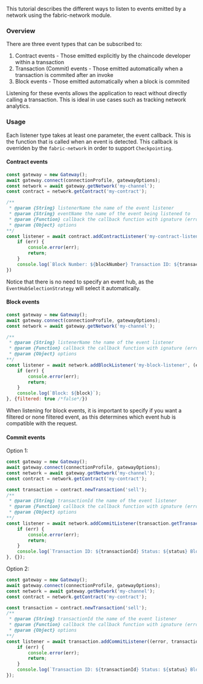 This tutorial describes the different ways to listen to events emitted by a network using the fabric-network module.

### Overview

There are three event types that can be subscribed to:
1. Contract events - Those emitted explicitly by the chaincode developer within a transaction
2. Transaction (Commit) events - Those emitted automatically when a transaction is commited after an invoke
3. Block events - Those emitted automatically when a block is commited

Listening for these events allows the application to react without directly calling a transaction. This is ideal in use cases such as tracking network analytics.

### Usage

Each listener type takes at least one parameter, the event callback. This is the function that is called when an event is detected. This callback is overriden by the `fabric-network` in order to support `Checkpointing`. 

#### Contract events

```javascript
const gateway = new Gateway();
await gateway.connect(connectionProfile, gatewayOptions);
const network = await gateway.getNetwork('my-channel');
const contract = network.getContract('my-contract');

/**
 * @param {String} listenerName the name of the event listener
 * @param {String} eventName the name of the event being listened to
 * @param {Function} callback the callback function with ignature (error, event, blockNumber, transactionId, status)
 * @param {Object} options
**/
const listener = await contract.addContractListener('my-contract-listener', 'sale', (error, event, blockNumber, transactionId, status) => {
	if (err) {
		console.error(err);
		return;
	}
	console.log(`Block Number: ${blockNumber} Transaction ID: ${transactionId} Status: ${status}`);
})
```
Notice that there is no need to specify an event hub, as the `EventHubSelectionStrategy` will select it automatically.

#### Block events

```javascript
const gateway = new Gateway();
await gateway.connect(connectionProfile, gatewayOptions);
const network = await gateway.getNetwork('my-channel');

/**
 * @param {String} listenerName the name of the event listener
 * @param {Function} callback the callback function with ignature (error, blockNumber, transactionId, status)
 * @param {Object} options
**/
const listener = await network.addBlockListener('my-block-listener', (error, block) => {
	if (err) {
		console.error(err);
		return;
	}
	console.log(`Block: ${block}`);
}, {filtered: true /*false*/})
```
When listening for block events, it is important to specify if you want a filtered or none filtered event, as this determines which event hub is compatible with the request. 

#### Commit events

Option 1:
```javascript
const gateway = new Gateway();
await gateway.connect(connectionProfile, gatewayOptions);
const network = await gateway.getNetwork('my-channel');
const contract = network.getContract('my-contract');

const transaction = contract.newTransaction('sell');
/**
 * @param {String} transactionId the name of the event listener
 * @param {Function} callback the callback function with ignature (error, transactionId, status, blockNumber)
 * @param {Object} options
**/
const listener = await network.addCommitListener(transaction.getTransactionID().getTransactionID(), (error, transactionId, status, blockNumber) => {
	if (err) {
		console.error(err);
		return;
	}
	console.log(`Transaction ID: ${transactionId} Status: ${status} Block number: ${blockNumber}`);
}, {}); 
```

Option 2:
```javascript
const gateway = new Gateway();
await gateway.connect(connectionProfile, gatewayOptions);
const network = await gateway.getNetwork('my-channel');
const contract = network.getContract('my-contract');

const transaction = contract.newTransaction('sell');
/**
 * @param {String} transactionId the name of the event listener
 * @param {Function} callback the callback function with ignature (error, transactionId, status, blockNumber)
 * @param {Object} options
**/
const listener = await transaction.addCommitListener((error, transactionId, status, blockNumber) => {
	if (err) {
		console.error(err);
		return;
	}
	console.log(`Transaction ID: ${transactionId} Status: ${status} Block number: ${blockNumber}`);
}); 
```





